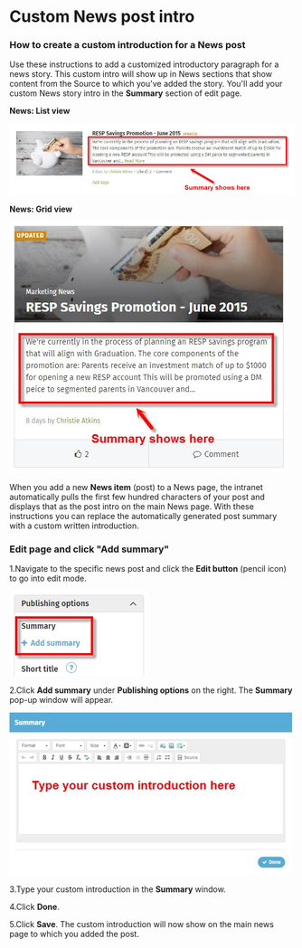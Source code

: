# Custom News post intro

### How to create a custom introduction for a News post

Use these instructions to add a customized introductory paragraph for a news story. This custom intro will show up in News sections that show content from the Source to which you've added the story. You'll add your custom News story intro in the **Summary** section of edit page.  
  
**News: List view**

![](../../.gitbook/assets/1%20%2899%29.jpg)

**News: Grid view**

![](../../.gitbook/assets/2%20%2843%29.jpg)



When you add a new **News item** \(post\) to a News page, the intranet automatically pulls the first few hundred characters of your post and displays that as the post intro on the main News page. With these instructions you can replace the automatically generated post summary with a custom written introduction.

### Edit page and click "Add summary"

1.Navigate to the specific news post and click the **Edit button** \(pencil icon\) to go into edit mode.

![](../../.gitbook/assets/3%20%281%29.jpg)

2.Click **Add summary** under **Publishing options** on the right. The **Summary** pop-up window will appear.

![](../../.gitbook/assets/4%20%282%29.jpg)

3.Type your custom introduction in the **Summary** window.

4.Click **Done**.

5.Click **Save**. The custom introduction will now show on the main news page to which you added the post.

